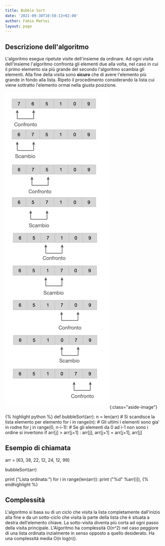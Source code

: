 ```yaml
---
title: Bubble Sort
date: '2021-09-30T10:58:13+02:00'
author: Fabio Mattei
layout: page
---
```


## Descrizione dell'algoritmo

L'algoritmo esegue ripetute visite dell'insieme da ordinare.
Ad ogni visita dell'insieme l'algoritmo confronta gli elementi due alla volta, nel caso in cui il primo elemento sia più grande del secondo l'algoritmo scambia gli elementi.
Alla fine della visita sono __sicuro__ che di avere l'elemento più grande in fondo alla lista.
Ripeto il procedimento considerando la lista cui viene sottratto l'elemento ormai nella giusta posizione.

![Esempio](/images/algoritmi/bubblesort/bubblesort.png){:class="aside-image"}

{% highlight python %}
def bubbleSort(arr):
    n = len(arr)
    # Si scandisce la lista elemento per elemento
    for i in range(n):
        # Gli ultimi i elementi sono gia' in rodne
        for j in range(0, n-i-1):
            # Se gli elementi da 0 ad i-1 non sono i ordine si invertono
            if arr[j] > arr[j+1] :
                arr[j], arr[j+1] = arr[j+1], arr[j]
 
## Esempio di chiamata
arr = [63, 38, 22, 12, 24, 12, 99]
 
bubbleSort(arr)
 
print ("Lista ordinata:")
for i in range(len(arr)):
    print ("%d" %arr[i]),
{% endhighlight %}

## Complessità

L'algoritmo si basa su di un ciclo che visita la lista completamente dall'inizio alla fine e da un sotto-ciclo che visita la parte della lista che è situata a destra dell'elemento chiave. La sotto-visita diventa più corta ad ogni passo della visita principale.
L'Algoritmo ha complessità O(n^2) nel caso peggiore di una lista ordinata inzialmente in senso opposto a quello desiderato. 
Ha una complessità media O(n log(n)).

